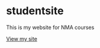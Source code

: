 # studentsite

This is my website for NMA courses

[View my site](https://username.github.io/studentsite)